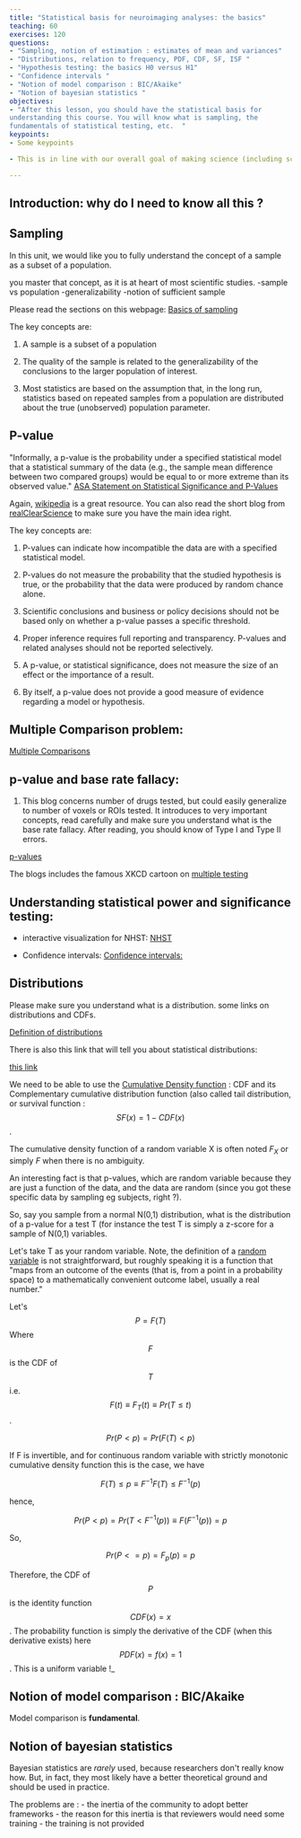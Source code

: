 ```yaml
---
title: "Statistical basis for neuroimaging analyses: the basics"
teaching: 60 
exercises: 120 
questions: 
- "Sampling, notion of estimation : estimates of mean and variances"
- "Distributions, relation to frequency, PDF, CDF, SF, ISF "
- "Hypothesis testing: the basics H0 versus H1"
- "Confidence intervals "
- "Notion of model comparison : BIC/Akaike"
- "Notion of bayesian statistics " 
objectives:
- "After this lesson, you should have the statistical basis for 
understanding this course. You will know what is sampling, the 
fundamentals of statistical testing, etc.  "
keypoints:
- Some keypoints

- This is in line with our overall goal of making science (including scientific training) more open.

---
```



## Introduction: why do I need to know all this ? 


## Sampling

In this unit, we would like you to fully understand the concept of a sample as a subset of a population.

you master that concept, as it is at heart of most scientific studies. 
-sample vs population
-generalizability
-notion of sufficient sample

Please read the sections on this webpage: 
[Basics of sampling](http://www.socialresearchmethods.net/kb/sampling.php)

The key concepts are:

1. A sample is a subset of a population

2. The quality of the sample is related to the generalizability of the conclusions to the larger population of interest.

3. Most statistics are based on the assumption that, in the long run, statistics based on repeated samples from a population are distributed about the true (unobserved) population parameter.


## P-value

"Informally, a p-value is the probability under a specified statistical model that a statistical summary of the data (e.g., the sample mean difference between two compared groups) would be equal to or more extreme than its observed value."
[ASA Statement on Statistical Significance and P-Values](http://amstat.tandfonline.com/doi/full/10.1080/00031305.2016.1154108)

Again, [wikipedia](https://en.wikipedia.org/wiki/P-value) is a great resource. You can also read the short blog from [realClearScience](http://www.realclearscience.com/blog/2016/11/07/httpwwwrealclearsciencecomblog20161107httpwwwrealclearsciencecomblog20161102httpwwwrealclearsciencecomblog201610the_biggest_myth_about_the_p-value.html) to make sure you have the main idea right. 

The key concepts are:

1. P-values can indicate how incompatible the data are with a specified statistical model.

2. P-values do not measure the probability that the studied hypothesis is true, or the probability that the data were produced by random chance alone.

3. Scientific conclusions and business or policy decisions should not be based only on whether a p-value passes a specific threshold.

4. Proper inference requires full reporting and transparency. P-values and related analyses should not be reported selectively.

5. A p-value, or statistical significance, does not measure the size of an effect or the importance of a result.

6. By itself, a p-value does not provide a good measure of evidence regarding a model or hypothesis.


## Multiple Comparison problem:

[Multiple Comparisons](https://en.wikipedia.org/wiki/Multiple_comparisons_problem#Classification_of_multiple_hypothesis_tests)

## p-value and base rate fallacy:

1. This blog concerns number of drugs tested, but could easily generalize to number of voxels or ROIs tested. It introduces to very important concepts, read carefully and make sure you understand what is the base rate fallacy.  After reading, you should know of Type I and Type II errors. 

[p-values](http://www.statisticsdonewrong.com/p-value.html)

The blogs includes the famous XKCD cartoon on [multiple testing](http://xkcd.com/882/)


## Understanding statistical power and significance testing:

- interactive visualization for NHST:
[NHST](http://rpsychologist.com/d3/NHST/)

- Confidence intervals:
[Confidence intervals:](http://rpsychologist.com/d3/CI/)



## Distributions 

Please make sure you understand what is a distribution. some links on distributions and CDFs. 

[Definition of distributions](https://en.wikipedia.org/wiki/Probability_distribution)

There is also this link that will tell you about statistical distributions: 

[this link](http://mathworld.wolfram.com/StatisticalDistribution.html)


We need to be able to use the [Cumulative Density function](https://en.wikipedia.org/wiki/Cumulative_distribution_function) : CDF and its Complementary cumulative distribution function (also called tail distribution, or survival function :  $$ SF(x) =  1 - CDF(x) $$. 

The cumulative density function of a random variable X is often noted $F_X$ or simply $F$ when there is no ambiguity. 

An interesting fact is that p-values, which are random variable because they are just a function of the data, and the data are random (since you got these specific data by sampling eg subjects, right ?).

So, say you sample from a normal N(0,1) distribution, what is the distribution of a p-value for a test T (for instance the test T is simply a z-score for a sample of N(0,1) variables. 

Let's take T as your random variable. Note, the definition of a [random variable](https://en.wikipedia.org/wiki/Random_variable) is not straightforward, but roughly speaking it is a function that "maps from an outcome of the events (that is, from a point in a probability space) to a mathematically convenient outcome label, usually a real number." 

Let's $$ P = F(T) $$ Where $$ F $$ is the CDF of $$ T $$ i.e. $$ F(t) \equiv F_T(t) \equiv Pr(T \leq t) $$. 

$$ Pr(P < p) = Pr(F(T) < p) $$

If F is invertible, and for continuous random variable with strictly monotonic cumulative density function this is the case, we have 

$$ F(T) \leq p \equiv F^{-1}F(T) \leq F^{-1}(p) $$

hence, 

$$ Pr(P < p) = Pr(T < F^{-1}(p)) \equiv F(F^{-1}(p)) = p $$

So, 

$$ Pr( P <= p) = F_p(p) = p $$

Therefore, the CDF of $$P$$ is the identity function $$ CDF(x)=x $$. The probability function is simply the derivative of the CDF (when this derivative exists) here $$ PDF(x) = f(x) = 1 $$.  This is a uniform variable !_


## Notion of model comparison : BIC/Akaike

Model comparison is **fundamental**. 

## Notion of bayesian statistics  

Bayesian statistics are *rarely* used, because researchers don't really know how. But, in 
fact, they  most likely have a better theoretical ground and should be used in practice. 

The problems are :
	- the inertia of the community to adopt better frameworks
	- the reason for this inertia is that reviewers would need some training 
	- the training is not provided

 

